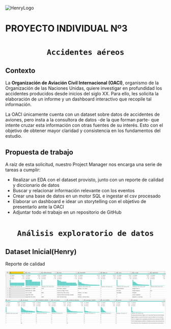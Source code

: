 ![HenryLogo](https://d31uz8lwfmyn8g.cloudfront.net/Assets/logo-henry-white-lg.png)

# **PROYECTO INDIVIDUAL Nº3**

# <h1 align="center">**`Accidentes aéreos`**</h1>

## **Contexto**
La **Organización de Aviación Civil Internacional (OACI)**, organismo de la Organización de las Naciones Unidas, quiere investigar en profundidad los accidentes producidos desde inicios del siglo XX. Para ello, les solicita la elaboración de un informe y un dashboard interactivo que recopile tal información. 

La OACI únicamente cuenta con un dataset sobre datos de accidentes de aviones, pero insta a la consultora de datos -de la que forman parte- que intente cruzar esta información con otras fuentes de su interés. Esto con el objetivo de obtener mayor claridad y consistencia en los fundamentos del estudio.

## **Propuesta de trabajo**
A raíz de esta solicitud, nuestro Project Manager nos encarga una serie de tareas a cumplir: 

+ Realizar un EDA con el dataset provisto, junto con un reporte de calidad y diccionario de datos
+ Buscar y relacionar información relevante con los eventos
+ Crear una base de datos en un motor SQL e ingestar el csv procesado
+ Elaborar un dashboard e idear un storytelling con el objetivo de presentarlo ante la OACI
+ Adjuntar todo el trabajo en un repositorio de GitHub

# <h1 align="center">**`Análisis exploratorio de datos`**</h1>

## **Dataset Inicial(Henry)**
Reporte de calidad

![](https://github.com/BonfantiMatias/PI03-Henry/blob/main/images/Inicial_01.png)
![](https://github.com/BonfantiMatias/PI03-Henry/blob/main/images/Inicial_02.png)